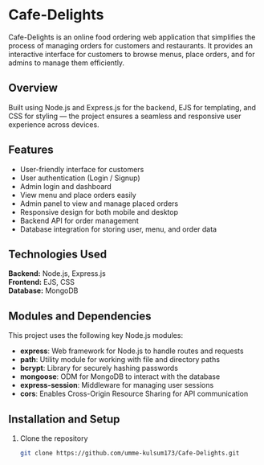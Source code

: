 # Cafe-Delights

Cafe-Delights is an online food ordering web application that simplifies the process of managing orders for customers and restaurants. It provides an interactive interface for customers to browse menus, place orders, and for admins to manage them efficiently.

## Overview

Built using Node.js and Express.js for the backend, EJS for templating, and CSS for styling — the project ensures a seamless and responsive user experience across devices.

## Features

- User-friendly interface for customers
- User authentication (Login / Signup)
- Admin login and dashboard
- View menu and place orders easily
- Admin panel to view and manage placed orders
- Responsive design for both mobile and desktop
- Backend API for order management
- Database integration for storing user, menu, and order data

## Technologies Used

**Backend:** Node.js, Express.js  
**Frontend:** EJS, CSS  
**Database:** MongoDB

## Modules and Dependencies

This project uses the following key Node.js modules:

- **express**: Web framework for Node.js to handle routes and requests  
- **path**: Utility module for working with file and directory paths  
- **bcrypt**: Library for securely hashing passwords  
- **mongoose**: ODM for MongoDB to interact with the database  
- **express-session**: Middleware for managing user sessions  
- **cors**: Enables Cross-Origin Resource Sharing for API communication  

## Installation and Setup

1. Clone the repository  
   ```bash
   git clone https://github.com/umme-kulsum173/Cafe-Delights.git
